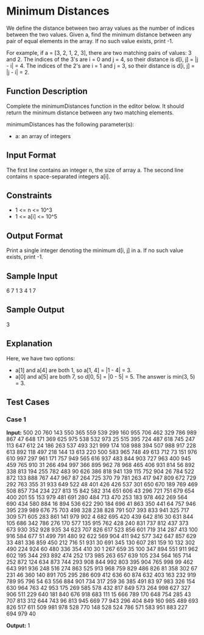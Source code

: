 # Minimum Distances
We define the distance between two array values as the number of indices between the two values. Given a, find the minimum distance between any pair of equal elements in the array. If no such value exists, print -1.

For example, if a = [3, 2, 1, 2, 3], there are two matching pairs of values: 3 and 2. The indices of the 3's are i = 0 and j = 4, so their distance is d[i, j] = |j - i| = 4. The indices of the 2's are i = 1 and j = 3, so their distance is d[i, j] = |j - i| = 2.

## Function Description

Complete the minimumDistances function in the editor below. It should return the minimum distance between any two matching elements.

minimumDistances has the following parameter(s):
- a: an array of integers
## Input Format

The first line contains an integer n, the size of array a. 
The second line contains n space-separated integers a[i].

## Constraints
- 1 <= n <= 10^3
- 1 <= a[i] <= 10^5

## Output Format

Print a single integer denoting the minimum d[i, j] in a. If no such value exists, print -1.

## Sample Input

6
7 1 3 4 1 7

## Sample Output

3

## Explanation
 
Here, we have two options:
- a[1] and a[4] are both 1, so a[1, 4] = |1 - 4| = 3.
- a[0] and a[5] are both 7, so d[0, 5] = |0 - 5| = 5.
The answer is min(3, 5) = 3.

## Test Cases

### Case 1

**Input:**
500
20 760 143 550 365 559 539 299 160 955 706 462 329 786 989 867 47 648 171 369 625 975 538 532 973 25 515 395 724 487 618 745 247 113 647 612 24 186 263 537 493 321 999 174 108 988 394 507 988 917 228 613 892 118 497 218 144 13 613 220 500 583 965 748 49 613 712 73 151 976 610 997 297 961 171 757 949 565 616 937 483 844 903 727 963 400 945 459 765 910 31 266 494 997 366 895 962 78 968 465 406 931 814 56 892 338 813 194 255 782 483 90 626 386 818 941 139 115 752 904 26 784 522 872 133 888 767 447 967 87 264 725 370 79 781 263 417 947 809 672 729 292 763 355 31 933 649 522 48 401 426 426 537 301 650 670 189 769 469 508 857 734 234 227 813 15 842 582 314 651 606 43 296 721 751 679 654 400 201 55 153 979 481 691 280 484 713 470 253 183 978 462 269 564 690 434 580 884 16 894 536 622 290 184 696 41 863 350 441 64 757 946 395 239 989 676 75 703 498 328 238 828 791 507 393 833 941 325 717 309 571 605 283 861 141 979 902 4 682 695 420 439 642 816 30 631 844 105 686 342 786 276 170 577 135 915 762 428 240 831 737 812 437 373 673 930 352 928 935 34 623 707 826 617 523 856 601 719 314 287 413 100 916 584 677 51 499 791 480 92 622 569 904 411 942 577 342 647 857 629 33 481 336 859 450 212 716 51 931 30 691 345 130 607 281 159 10 132 302 490 224 924 60 480 336 354 410 30 1 267 659 35 100 347 894 551 911 962 602 195 344 293 892 474 252 173 985 263 657 639 105 234 564 165 714 252 872 124 634 873 744 293 908 844 992 803 395 904 765 998 99 462 643 991 936 248 516 274 863 525 913 968 759 829 486 826 81 358 302 67 231 46 360 140 891 705 295 286 609 412 636 60 874 632 403 163 232 919 789 95 796 54 63 556 884 901 734 317 259 36 385 491 83 97 983 326 154 630 964 763 42 953 175 269 585 578 432 817 849 573 264 998 627 327 906 511 229 640 181 840 676 918 683 111 15 666 789 170 648 754 285 43 707 813 312 644 743 96 813 945 669 77 943 296 404 849 160 985 489 693 826 517 611 509 981 978 528 770 148 528 524 786 571 583 951 883 227 694 979 40

**Output:**
1
